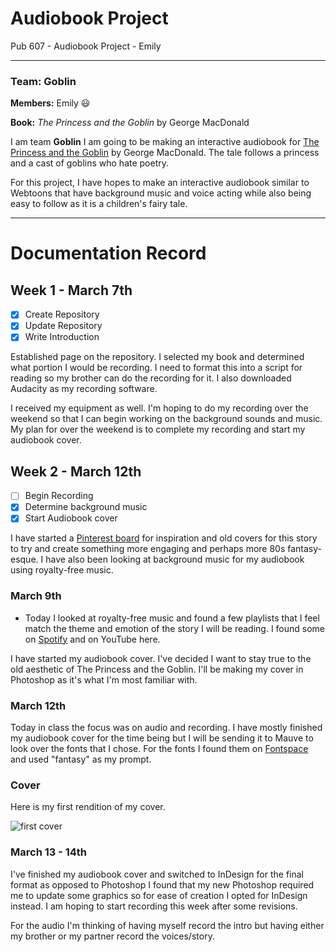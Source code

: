 # Audiobook Project 
Pub 607 - Audiobook Project - Emily

---

### Team: Goblin 

**Members:** Emily 😃

**Book:** *The Princess and the Goblin* by George MacDonald 

I am team **Goblin** I am going to be making an interactive audiobook for [The Princess and the Goblin](https://www.gutenberg.org/cache/epub/708/pg708-images.html) by George MacDonald. The tale follows a princess and a cast of goblins who hate poetry. 

For this project, I have hopes to make an interactive audiobook similar to Webtoons that have background music and voice acting while also being easy to follow as it is a children's fairy tale.

--- 

# Documentation Record

## Week 1 - March 7th

- [x] Create Repository 
- [x] Update Repository 
- [x] Write Introduction

Established page on the repository. I selected my book and determined what portion I would be recording. I need to format this into a script for reading so my brother can do the recording for it. I also downloaded Audacity as my recording software. 

I received my equipment as well. I'm hoping to do my recording over the weekend so that I can begin working on the background sounds and music. My plan for over the weekend is to complete my recording and start my audiobook cover. 

## Week 2 - March 12th

- [ ] Begin Recording
- [x] Determine background music
- [x] Start Audiobook cover

I have started a [Pinterest board](https://www.pinterest.ca/emilymcgovern20/cover-ideas-audiobook/) for inspiration and old covers for this story to try and create something more engaging and perhaps more 80s fantasy-esque. I have also been looking at background music for my audiobook using royalty-free music.

### March 9th  
- Today I looked at royalty-free music and found a few playlists that I feel match the theme and emotion of the story I will be reading. I found some on [Spotify](https://open.spotify.com/playlist/3ac7KKFi3O1pnBzVPtj7SB) and on YouTube here.

I have started my audiobook cover. I've decided I want to stay true to the old aesthetic of The Princess and the Goblin. I'll be making my cover in Photoshop as it's what I'm most familiar with. 


### March 12th 

Today in class the focus was on audio and recording. I have mostly finished my audiobook cover for the time being but I will be sending it to Mauve to look over the fonts that I chose. For the fonts I found them on [Fontspace](https://www.fontspace.com/category/fantasy) and used "fantasy" as my prompt. 


### Cover
Here is my first rendition of my cover. 


![first cover](https://github.com/Shaleeta/607-2024/assets/162380787/cec2117e-1952-4a0f-95b3-740544adf6cc)


### March 13 - 14th 

I've finished my audiobook cover and switched to InDesign for the final format as opposed to Photoshop I found that my new Photoshop required me to update some graphics so for ease of creation I opted for InDesign instead. I am hoping to start recording this week after some revisions. 



For the audio I'm thinking of having myself record the intro but having either my brother or my partner record the voices/story. 

